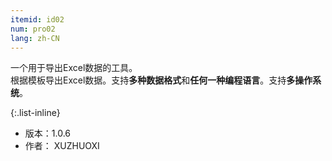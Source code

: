 ```yaml
---
itemid: id02
num: pro02
lang: zh-CN
---
```


一个用于导出Excel数据的工具。   
根据模板导出Excel数据。支持**多种数据格式**和**任何一种编程语言**。支持**多操作系统**。  

{:.list-inline} 

+ 版本：1.0.6   
+ 作者： XUZHUOXI   
